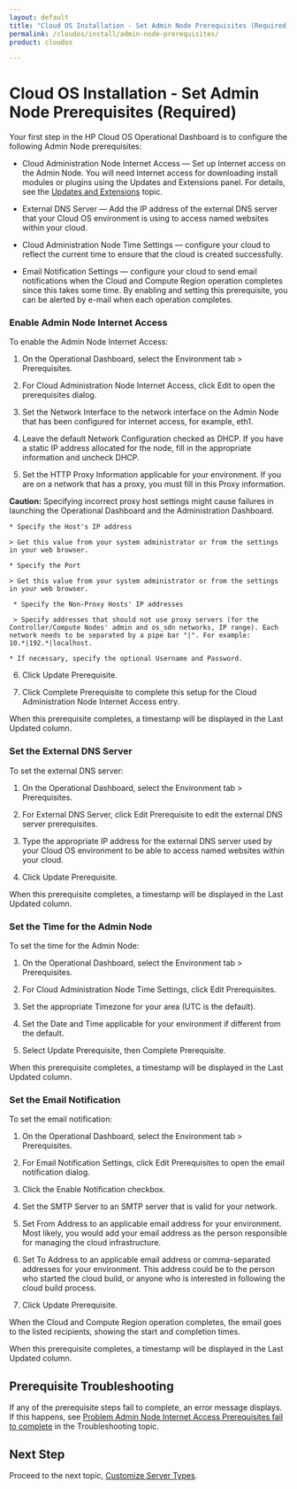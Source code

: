 ```yaml
---
layout: default
title: "Cloud OS Installation - Set Admin Node Prerequisites (Required)"
permalink: /cloudos/install/admin-node-prerequisites/
product: cloudos

---
```


# Cloud OS Installation - Set Admin Node Prerequisites (Required)

Your first step in the HP Cloud OS Operational Dashboard is to configure the following Admin Node prerequisites:

 * Cloud Administration Node Internet Access &mdash; Set up Internet access on the Admin Node. You will need Internet access for downloading install modules or plugins using the Updates and Extensions panel. For details, see the [Updates and Extensions](/cloudos/install/updates-and-extensions/) topic.

 * External DNS Server &mdash;  Add the IP address of the external DNS server that your Cloud OS environment is using to access named websites within your cloud.

 * Cloud Administration Node Time Settings &mdash; configure your cloud to reflect the current time to ensure that the cloud is created successfully.

 * Email Notification Settings &mdash; configure your cloud to send email notifications when the Cloud and Compute Region operation completes since this takes some time. By enabling and setting
this prerequisite, you can be alerted by e-mail when each operation completes.

### Enable Admin Node Internet Access

To enable the Admin Node Internet Access:

1. On the Operational Dashboard, select the Environment tab > Prerequisites.

2. For Cloud Administration Node Internet Access, click Edit to open the prerequisites dialog.

3. Set the Network Interface to the network interface on the Admin Node that has been configured for internet access, for example, eth1.

4. Leave the default Network Configuration checked as DHCP. If you have a static IP address allocated for the node, fill in the appropriate information and uncheck DHCP.

5. Set the HTTP Proxy Information applicable for your environment. If you are on a network that has a proxy, you must fill in this Proxy information.

 **Caution:** Specifying incorrect proxy host settings might cause failures in launching the Operational Dashboard and the Administration Dashboard.

    * Specify the Host's IP address
 
    > Get this value from your system administrator or from the settings in your web browser.
 
    * Specify the Port

    > Get this value from your system administrator or from the settings in your web browser.
 
     * Specify the Non-Proxy Hosts' IP addresses
	 
     > Specify addresses that should not use proxy servers (for the Controller/Compute Nodes' admin and os_sdn networks, IP range). Each network needs to be separated by a pipe bar "|". For example: 10.*|192.*|localhost.
 
    * If necessary, specify the optional Username and Password.
 
6. Click Update Prerequisite.

7. Click Complete Prerequisite to complete this setup for the Cloud Administration Node Internet Access entry.

When this prerequisite completes, a timestamp will be displayed in the Last Updated column.

### Set the External DNS Server

To set the external DNS server:

1. On the Operational Dashboard, select the Environment tab > Prerequisites.

2. For External DNS Server, click Edit Prerequisite to edit the external DNS server prerequisites.

3. Type the appropriate IP address for the external DNS server used by your Cloud OS environment to be able to access named websites within your cloud.

4. Click Update Prerequisite.

When this prerequisite completes, a timestamp will be displayed in the Last Updated column.

### Set the Time for the Admin Node

To set the time for the Admin Node:

1. On the Operational Dashboard, select the Environment tab > Prerequisites.

2. For Cloud Administration Node Time Settings, click Edit Prerequisites.

3. Set the appropriate Timezone for your area (UTC is the default).

4. Set the Date and Time applicable for your environment if different from the default.
 
5. Select Update Prerequisite, then Complete Prerequisite.
 
When this prerequisite completes, a timestamp will be displayed in the Last Updated column.

### Set the Email Notification

To set the email notification:

1. On the Operational Dashboard, select the Environment tab > Prerequisites.

2. For Email Notification Settings, click Edit Prerequisites to open the email notification dialog.

3. Click the Enable Notification checkbox.

4. Set the SMTP Server to an SMTP server that is valid for your network.

5. Set From Address to an applicable email address for your environment. Most likely, you would add your email address as the person responsible for managing the cloud infrastructure.

6. Set To Address to an applicable email address or comma-separated addresses for your environment. This address could be to the person who started the cloud build, or anyone who is interested in following the cloud build process.

7. Click Update Prerequisite. 

When the Cloud and Compute Region operation completes, the email goes to the listed recipients, showing the start and completion times.

When this prerequisite completes, a timestamp will be displayed in the Last Updated column.

## Prerequisite Troubleshooting

If any of the prerequisite steps fail to complete, an error message displays.  If this happens, see [Problem Admin Node Internet
Access Prerequisites fail to complete](/cloudos/troubleshooting/) in the Troubleshooting topic. 

## Next Step

Proceed to the next topic, [Customize Server Types](/cloudos/install/customize-server-types/). 

